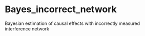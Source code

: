 # Bayes_incorrect_network
Bayesian estimation of causal effects with incorrectly measured interference network
